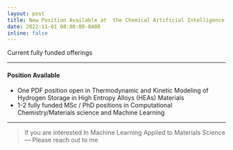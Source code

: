 ```yaml
---
layout: post
title: New Position Available at  the Chemical Artificial Intelligence Lab
date: 2022-11-01 08:00:00-0400
inline: false
---
```


Current fully funded offerings

***

#### Position Available
<ul>
    <li> One PDF position open in Thermodynamic and Kinetic Modeling of Hydrogen Storage in High Entropy Alloys (HEAs) Materials</li>
    <li>1-2 fully funded MSc / PhD positions in  Computational Chemistry/Materials science and  Machine Learning </li>
</ul>

***

> If you are interested In  Machine Learning Applied to Materials Science
> — Please reach out to me
